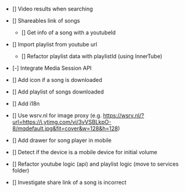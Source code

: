 - [] Video results when searching

- [] Shareables link of songs
    - [] Get info of a song with a youtubeId

- [] Import playlist from youtube url
    - [] Refactor playlist data with playlistId (using InnerTube)

- [-] Integrate Media Session API

- [] Add icon if a song is downloaded

- [] Add playlist of songs downloaded

- [] Add i18n

- [] Use wsrv.nl for image proxy (e.g. https://wsrv.nl/?url=https://i.ytimg.com/vi/3vVSBLkpO-8/mqdefault.jpg&fit=cover&w=128&h=128)

- [] Add drawer for song player in mobile

- [] Detect if the device is a mobile device for initial volume

- [] Refactor youtube logic (api) and playlist logic (move to services folder)

- [] Investigate share link of a song is incorrect


